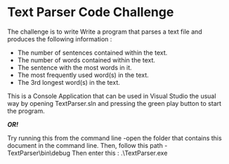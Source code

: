 # Text Parser Code Challenge

The challenge is to write Write a program that parses a text file and produces the following information :

* The number of sentences contained within the text.
* The number of words contained within the text.
* The sentence with the most words in it.
* The most frequently used word(s) in the text.
* The 3rd longest word(s) in the text.

This is a Console Application that can be used in Visual Studio the usual way by opening TextParser.sln and pressing the green play button to start the program.

**_OR!_**

Try running this from the command line -open the folder that contains this document in the command line.
Then, follow this path - TextParser\bin\debug
Then enter this : .\TextParser.exe








